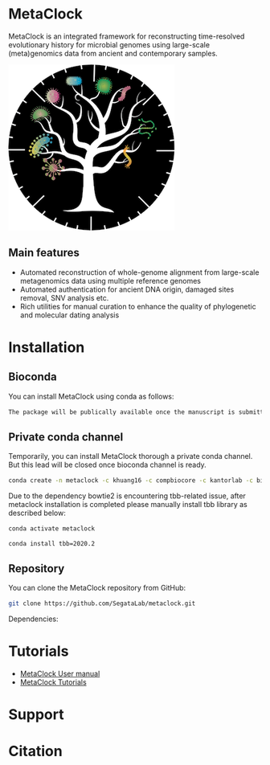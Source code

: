 # MetaClock

MetaClock is an integrated framework for reconstructing time-resolved evolutionary history for microbial genomes using large-scale (meta)genomics data from ancient and contemporary samples.<br />

![MetaClock](https://github.com/SegataLab/metaclock/blob/master/images/MetaClock_Logo.png "MetaClock")<br />
## Main features

* Automated reconstruction of whole-genome alignment from large-scale metagenomics data using multiple reference genomes
* Automated authentication for ancient DNA origin, damaged sites removal, SNV analysis etc.
* Rich utilities for manual curation to enhance the quality of phylogenetic and molecular dating analysis

 


# Installation

## Bioconda

You can install MetaClock using conda as follows:

~~~Bash
The package will be publically available once the manuscript is submitted
~~~

## Private conda channel

Temporarily, you can install MetaClock thorough a private conda channel. But this lead will be closed once bioconda channel is ready.

~~~Bash
conda create -n metaclock -c khuang16 -c compbiocore -c kantorlab -c bioconda -c conda-forge metaclock
~~~

Due to the dependency bowtie2 is encountering tbb-related issue, after metaclock installation is completed please manually install tbb library as described below:

~~~
conda activate metaclock
~~~

~~~
conda install tbb=2020.2
~~~

## Repository

You can clone the MetaClock repository from GitHub:

~~~Bash
git clone https://github.com/SegataLab/metaclock.git
~~~
Dependencies:



# Tutorials

* [MetaClock User manual](https://github.com/SegataLab/metaclock/wiki/User-manual)
* [MetaClock Tutorials](https://github.com/SegataLab/metaclock/wiki)


# Support


# Citation
